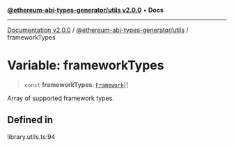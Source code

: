 [**@ethereum-abi-types-generator/utils v2.0.0**](../README.md) • **Docs**

***

[Documentation v2.0.0](../../../packages.md) / [@ethereum-abi-types-generator/utils](../README.md) / frameworkTypes

# Variable: frameworkTypes

> `const` **frameworkTypes**: [`Framework`](../../types/type-aliases/Framework.md)[]

Array of supported framework types.

## Defined in

library.utils.ts:94
